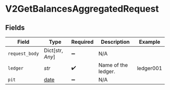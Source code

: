 # V2GetBalancesAggregatedRequest


## Fields

| Field                                                                | Type                                                                 | Required                                                             | Description                                                          | Example                                                              |
| -------------------------------------------------------------------- | -------------------------------------------------------------------- | -------------------------------------------------------------------- | -------------------------------------------------------------------- | -------------------------------------------------------------------- |
| `request_body`                                                       | Dict[str, *Any*]                                                     | :heavy_minus_sign:                                                   | N/A                                                                  |                                                                      |
| `ledger`                                                             | *str*                                                                | :heavy_check_mark:                                                   | Name of the ledger.                                                  | ledger001                                                            |
| `pit`                                                                | [date](https://docs.python.org/3/library/datetime.html#date-objects) | :heavy_minus_sign:                                                   | N/A                                                                  |                                                                      |